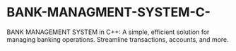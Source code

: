 # BANK-MANAGMENT-SYSTEM-C-
BANK MANAGEMENT SYSTEM in C++: A simple, efficient solution for managing banking operations. Streamline transactions, accounts, and more.
